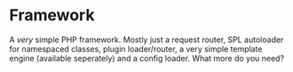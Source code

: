 Framework
=========

A *very* simple PHP framework. Mostly just a request router, SPL autoloader for namespaced classes, plugin loader/router, a very simple template engine (available seperately) and a config loader. What more do you need?